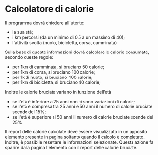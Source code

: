 # Calcolatore di calorie

Il programma dovrà chiedere all'utente:

- la sua età;
- i km percorsi (da un minimo di 0.5 a un massimo di 40);
- l'attività svolta (nuoto, bicicletta, corsa, camminata)

Sulla base di queste informazioni dovrà calcolare le calorie consumate, secondo queste regole:

- per 1km di camminata, si bruciano 50 calorie;
- per 1km di corsa, si bruciano 100 calorie;
- per 1k di nuoto, si bruciano 400 calorie;
- per 1km di bicicletta, si bruciano 40 calorie;

Inoltre le calorie bruciate variano in funzione dell'età

- se l'età è inferiore a 25 anni non ci sono variazioni di calorie;
- se l'età è compresa tra 25 anni e 50 anni il numero di calorie bruciate scende del 15%;
- se l'età è superiore ai 50 anni il numero di calorie bruciate scende del 25%

Il report delle calorie calcolate deve essere visualizzato in un apposito elemento presente in pagina soltanto quando il calcolo è completato. Inoltre, è possibile resettare le informazioni selezionate. Questa azione fa sparire dalla pagina l'elemento con il report delle calorie bruciate.
